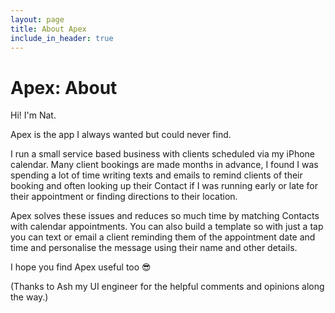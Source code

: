 ```yaml
---
layout: page
title: About Apex
include_in_header: true
---
```


# Apex: About

Hi! I'm Nat.

Apex is the app I always wanted but could never find.

I run a small service based business with clients scheduled via my iPhone calendar. Many client bookings are made months in advance, I found I was spending a lot of time writing texts and emails to remind clients of their booking and often looking up their Contact if I was running early or late for their appointment or finding directions to their location.

Apex solves these issues and reduces so much time by matching Contacts with calendar appointments. You can also build a template so with just a tap you can text or email a client reminding them of the appointment date and time and personalise the message using their name and other details.

I hope you find Apex useful too 😎

(Thanks to Ash my UI engineer for the helpful comments and opinions along the way.)
